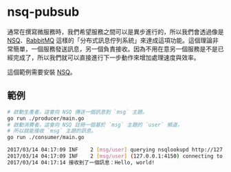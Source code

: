 # nsq-pubsub

通常在撰寫微服務時，我們希望服務之間可以是異步進行的，所以我們會透過像是 [NSQ](http://nsq.io/)、[RabbitMQ](http://www.rabbitmq.com/) 這樣的「分布式訊息佇列系統」來達成這項功能。這個理論非常簡單，一個服務發送訊息，另一個負責接收。因為不用在意另一個服務是不是已經完成了，所以我們就可以直接進行下一步動作來增加處理速度與效率。

這個範例需要安裝 [NSQ](http://nsq.io/)。

## 範例

```bash
# 啟動生產者，這會向 NSQ 傳送一個訊息到 `msg` 主題。
go run ./producer/main.go
# 啟動消費者，這會向 NSQ 註冊一個基於 `msg` 主題的 `user` 頻道，
# 所以就能接收 `msg` 主題的訊息。
go run ./consumer/main.go
```

```bash
2017/03/14 04:17:09 INF    2 [msg/user] querying nsqlookupd http://127.0.0.1:4161/lookup?topic=msg
2017/03/14 04:17:09 INF    2 [msg/user] (127.0.0.1:4150) connecting to nsqd
2017/03/14 04:17:14 接收到了一個訊息：Hello, world!
```